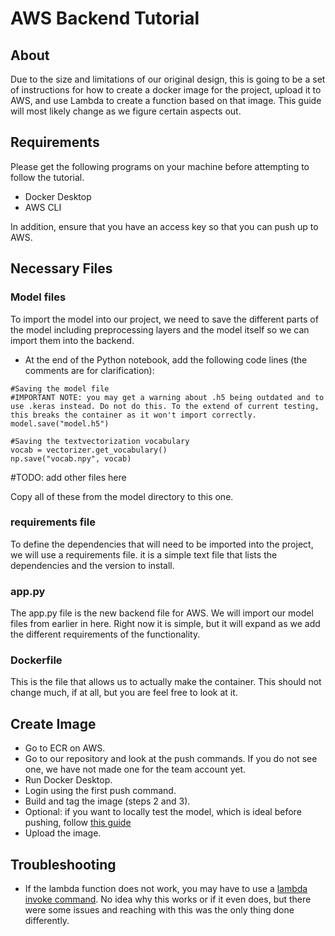 # AWS Backend Tutorial
## About
Due to the size and limitations of our original design, this is going to be a set of instructions for how to create a docker image for the project, upload it to AWS, and use Lambda to create a function based on that image. This guide will most likely change as we figure certain aspects out.

## Requirements
Please get the following programs on your machine before attempting to follow the tutorial.

- Docker Desktop
- AWS CLI

In addition, ensure that you have an access key so that you can push up to AWS.

## Necessary Files
### Model files
To import the model into our project, we need to save the different parts of the model including preprocessing layers and the model itself so we can import them into the backend.
- At the end of the Python notebook, add the following code lines (the comments are for clarification):
```
#Saving the model file
#IMPORTANT NOTE: you may get a warning about .h5 being outdated and to use .keras instead. Do not do this. To the extend of current testing, this breaks the container as it won't import correctly.
model.save("model.h5")
```
```
#Saving the textvectorization vocabulary
vocab = vectorizer.get_vocabulary()
np.save("vocab.npy", vocab)
```
#TODO: add other files here

Copy all of these from the model directory to this one.

### requirements file
To define the dependencies that will need to be imported into the project, we will use a requirements file. it is a simple text file that lists the dependencies and the version to install.

### app.py
The app.py file is the new backend file for AWS. We will import our model files from earlier in here. Right now it is simple, but it will expand as we add the different requirements of the functionality.

### Dockerfile
This is the file that allows us to actually make the container. This should not change much, if at all, but you are feel free to look at it.

## Create Image
- Go to ECR on AWS.
- Go to our repository and look at the push commands. If you do not see one, we have not made one for the team account yet.
- Run Docker Desktop.
- Login using the first push command.
- Build and tag the image (steps 2 and 3).
- Optional: if you want to locally test the model, which is ideal before pushing, follow [this guide](https://docs.aws.amazon.com/lambda/latest/dg/images-test.html)
- Upload the image.

## Troubleshooting
- If the lambda function does not work, you may have to use a [lambda invoke command](https://docs.aws.amazon.com/lambda/latest/dg/invocation-sync.html). No idea why this works or if it even does, but there were some issues and reaching with this was the only thing done differently.